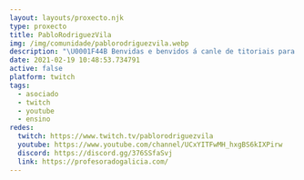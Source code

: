 ```yaml
---
layout: layouts/proxecto.njk
type: proxecto
title: PabloRodriguezVila
img: /img/comunidade/pablorodriguezvila.webp
description: "\U0001F44B Benvidas e benvidos á canle de titoriais para o profesorado galego.\n\n#youtubeiras #youtubeiros"
date: 2021-02-19 10:48:53.734791
active: false
platform: twitch
tags:
  - asociado
  - twitch
  - youtube
  - ensino
redes:
  twitch: https://www.twitch.tv/pablorodriguezvila
  youtube: https://www.youtube.com/channel/UCxYITFwMH_hxgBS6kIXPirw
  discord: https://discord.gg/376SSfaSvj
  link: https://profesoradogalicia.com/
---
```

